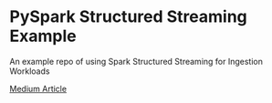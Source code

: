 # PySpark Structured Streaming Example

An example repo of using Spark Structured Streaming for Ingestion Workloads

[Medium Article](https://medium.com/@prithvijit.guha245/pyspark-structured-streaming-for-multi-format-scalable-data-ingestion-workloads-9cdac4b7c912)